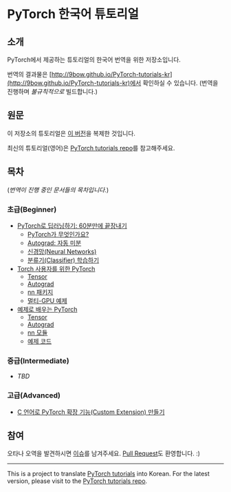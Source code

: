 # PyTorch 한국어 튜토리얼

## 소개

PyTorch에서 제공하는 튜토리얼의 한국어 번역을 위한 저장소입니다.

번역의 결과물은 [http://9bow.github.io/PyTorch-tutorials-kr](http://9bow.github.io/PyTorch-tutorials-kr)에서 확인하실 수 있습니다. (번역을 진행하며 *불규칙적으로* 빌드합니다.)


## 원문

이 저장소의 튜토리얼은 [이 버전](https://github.com/pytorch/tutorials/tree/7ef2a5abf1b12bb5136aad543445850c2a9828be)을 복제한 것입니다.

최신의 튜토리얼(영어)은 [PyTorch tutorials repo](https://github.com/pytorch/tutorials)를 참고해주세요.


## 목차

(*번역이 진행 중인 문서들의 목차입니다.*)

### 초급(Beginner)
* [PyTorch로 딥러닝하기: 60분만에 끝장내기](https://9bow.github.io/PyTorch-tutorials-kr/beginner/deep_learning_60min_blitz.html)
    * [PyTorch가 무엇인가요?](https://9bow.github.io/PyTorch-tutorials-kr/beginner/blitz/tensor_tutorial.html)
    * [Autograd: 자동 미분](https://9bow.github.io/PyTorch-tutorials-kr/beginner/blitz/autograd_tutorial.html)
    * [신경망(Neural Networks)](https://9bow.github.io/PyTorch-tutorials-kr/beginner/blitz/neural_networks_tutorial.html)
    * [분류기(Classifier) 학습하기](https://9bow.github.io/PyTorch-tutorials-kr/beginner/blitz/cifar10_tutorial.html)
* [Torch 사용자를 위한 PyTorch](https://9bow.github.io/PyTorch-tutorials-kr/beginner/former_torchies_tutorial.html)
    * [Tensor](https://9bow.github.io/PyTorch-tutorials-kr/beginner/former_torchies/tensor_tutorial.html)
    * [Autograd](https://9bow.github.io/PyTorch-tutorials-kr/beginner/former_torchies/autograd_tutorial.html)
    * [nn 패키지](https://9bow.github.io/PyTorch-tutorials-kr/beginner/former_torchies/nn_tutorial.html)
    * [멀티-GPU 예제](https://9bow.github.io/PyTorch-tutorials-kr/beginner/former_torchies/parallelism_tutorial.html)
* [예제로 배우는 PyTorch](https://9bow.github.io/PyTorch-tutorials-kr/beginner/pytorch_with_examples.html)
    * [Tensor](https://9bow.github.io/PyTorch-tutorials-kr/beginner/pytorch_with_examples.html#tensor)
    * [Autograd](https://9bow.github.io/PyTorch-tutorials-kr/beginner/pytorch_with_examples.html#autograd)
    * [nn 모듈](https://9bow.github.io/PyTorch-tutorials-kr/beginner/pytorch_with_examples.html#nn)
    * [예제 코드](https://9bow.github.io/PyTorch-tutorials-kr/beginner/pytorch_with_examples.html#examples)

### 중급(Intermediate)
* *TBD*

### 고급(Advanced)
* [C 언어로 PyTorch 확장 기능(Custom Extension) 만들기](https://9bow.github.io/PyTorch-tutorials-kr/advanced/c_extension.html)


## 참여

오타나 오역을 발견하시면 [이슈](https://github.com/9bow/PyTorch-tutorials-kr/issues/new)를 남겨주세요. [Pull Request](https://github.com/9bow/PyTorch-tutorials-kr/pulls)도 환영합니다. :)


---
This is a project to translate [PyTorch tutorials](https://github.com/pytorch/tutorials/tree/7ef2a5abf1b12bb5136aad543445850c2a9828be) into Korean. For the latest version, please visit to the [PyTorch tutorials repo](https://github.com/pytorch/tutorials).